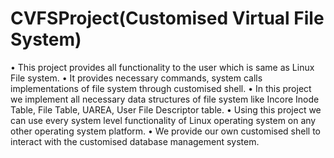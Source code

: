 # CVFSProject(Customised Virtual File System)
•	This project provides all functionality to the user which is same as Linux File system.
•	It provides necessary commands, system calls implementations of file system through customised shell.
•	In this project we implement all necessary data structures of file system like Incore Inode Table, File Table, UAREA, User File Descriptor table.
•	Using this project we can use every system level functionality of Linux operating system on any other operating system platform. 
•	We provide our own customised shell to interact with the customised database management system.
